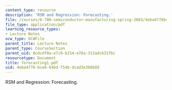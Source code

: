 ```yaml
---
content_type: resource
description: 'RSM and Regression: Forecasting.'
file: /courses/6-780-semiconductor-manufacturing-spring-2003/4eba4776bce664bdf54bdcad3e366b8d_forecasting1.pdf
file_type: application/pdf
learning_resource_types:
- Lecture Notes
ocw_type: OCWFile
parent_title: Lecture Notes
parent_type: CourseSection
parent_uid: 8cdcdf0a-e7c9-b154-e76a-313adc631fbc
resourcetype: Document
title: forecasting1.pdf
uid: 4eba4776-bce6-64bd-f54b-dcad3e366b8d
---
```

RSM and Regression: Forecasting.

